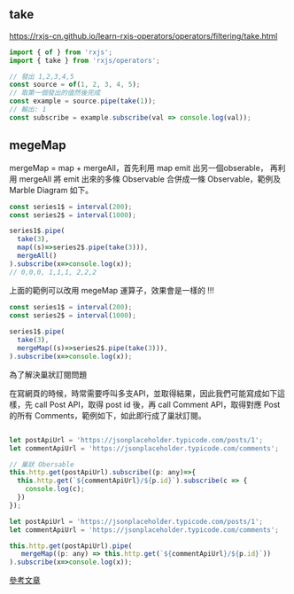 ## take

https://rxjs-cn.github.io/learn-rxjs-operators/operators/filtering/take.html

```javascript
import { of } from 'rxjs';
import { take } from 'rxjs/operators';

// 發出 1,2,3,4,5
const source = of(1, 2, 3, 4, 5);
// 取第一個發出的值然後完成
const example = source.pipe(take(1));
// 輸出: 1
const subscribe = example.subscribe(val => console.log(val));
```

## megeMap

mergeMap = map + mergeAll，首先利用 map emit 出另一個obserable， 再利用 mergeAll 將 emit 出來的多條 Observable 合併成一條 Observable，範例及 Marble Diagram 如下。

```javascript
const series1$ = interval(200);
const series2$ = interval(1000);

series1$.pipe(
  take(3),
  map((s)=>series2$.pipe(take(3))),
  mergeAll()
).subscribe(x=>console.log(x));
// 0,0,0, 1,1,1, 2,2,2
```

上面的範例可以改用 megeMap 運算子，效果會是一樣的 !!!

```javascript
const series1$ = interval(200);
const series2$ = interval(1000);
    
series1$.pipe(
  take(3),
  mergeMap((s)=>series2$.pipe(take(3))),
).subscribe(x=>console.log(x));
```

為了解決巢狀訂閱問題

在寫網頁的時候，時常需要呼叫多支API，並取得結果，因此我們可能寫成如下這樣，先 call Post API，取得 post id 後，再 call Comment API，取得對應 Post 的所有 Comments，範例如下，如此即行成了巢狀訂閱。

```javascript

let postApiUrl = 'https://jsonplaceholder.typicode.com/posts/1';
let commentApiUrl = 'https://jsonplaceholder.typicode.com/comments';

// 巢狀 Obersable
this.http.get(postApiUrl).subscribe((p: any)=>{
  this.http.get(`${commentApiUrl}/${p.id}`).subscribe(c => {
    console.log(c);
  })
});
```

```javascript
let postApiUrl = 'https://jsonplaceholder.typicode.com/posts/1';
let commentApiUrl = 'https://jsonplaceholder.typicode.com/comments';

this.http.get(postApiUrl).pipe(
   mergeMap((p: any) => this.http.get(`${commentApiUrl}/${p.id}`))
).subscribe(x=>console.log(x));
```

[參考文章](https://medium.com/allen%E7%9A%84%E6%8A%80%E8%A1%93%E7%AD%86%E8%A8%98/rxjs-mergemap-%E7%AD%86%E8%A8%98-b971778cbff4)
